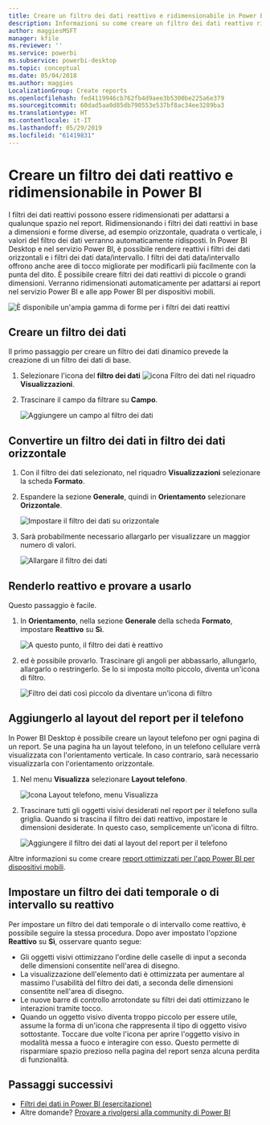 ```yaml
---
title: Creare un filtro dei dati reattivo e ridimensionabile in Power BI
description: Informazioni su come creare un filtro dei dati reattivo ridimensionabile per adattarsi al report
author: maggiesMSFT
manager: kfile
ms.reviewer: ''
ms.service: powerbi
ms.subservice: powerbi-desktop
ms.topic: conceptual
ms.date: 05/04/2018
ms.author: maggies
LocalizationGroup: Create reports
ms.openlocfilehash: fed4119946cb762fb4d9aee3b5300be225a6e379
ms.sourcegitcommit: 60dad5aa0d85db790553e537bf8ac34ee3289ba3
ms.translationtype: HT
ms.contentlocale: it-IT
ms.lasthandoff: 05/29/2019
ms.locfileid: "61419831"
---
```

# <a name="create-a-responsive-slicer-you-can-resize-in-power-bi"></a>Creare un filtro dei dati reattivo e ridimensionabile in Power BI

I filtri dei dati reattivi possono essere ridimensionati per adattarsi a qualunque spazio nel report. Ridimensionando i filtri dei dati reattivi in base a dimensioni e forme diverse, ad esempio orizzontale, quadrata o verticale, i valori del filtro dei dati verranno automaticamente ridisposti. In Power BI Desktop e nel servizio Power BI, è possibile rendere reattivi i filtri dei dati orizzontali e i filtri dei dati data/intervallo. I filtri dei dati data/intervallo offrono anche aree di tocco migliorate per modificarli più facilmente con la punta del dito. È possibile creare filtri dei dati reattivi di piccole o grandi dimensioni. Verranno ridimensionati automaticamente per adattarsi ai report nel servizio Power BI e alle app Power BI per dispositivi mobili. 

![È disponibile un'ampia gamma di forme per i filtri dei dati reattivi](media/power-bi-slicer-filter-responsive/power-bi-slicer-filter-responsive-0-slicer.gif)

## <a name="create-a-slicer"></a>Creare un filtro dei dati

Il primo passaggio per creare un filtro dei dati dinamico prevede la creazione di un filtro dei dati di base. 

1. Selezionare l'icona del **filtro dei dati** ![icona Filtro dei dati](media/power-bi-slicer-filter-responsive/power-bi-slicer-filter-responsive-0-slicer-icon.png) nel riquadro **Visualizzazioni**.
2. Trascinare il campo da filtrare su **Campo**.

    ![Aggiungere un campo al filtro dei dati](media/power-bi-slicer-filter-responsive/power-bi-slicer-filter-responsive-1-create.png)

## <a name="convert-to-a-horizontal-slicer"></a>Convertire un filtro dei dati in filtro dei dati orizzontale

1. Con il filtro dei dati selezionato, nel riquadro **Visualizzazioni** selezionare la scheda **Formato**.
2. Espandere la sezione **Generale**, quindi in **Orientamento** selezionare **Orizzontale**.

    ![Impostare il filtro dei dati su orizzontale](media/power-bi-slicer-filter-responsive/power-bi-slicer-filter-responsive-2-horizontal.png) 

1.  Sarà probabilmente necessario allargarlo per visualizzare un maggior numero di valori.

     ![Allargare il filtro dei dati](media/power-bi-slicer-filter-responsive/power-bi-slicer-filter-responsive-3-wider.png)

## <a name="make-it-responsive-and-experiment-with-it"></a>Renderlo reattivo e provare a usarlo

Questo passaggio è facile. 

1. In **Orientamento**, nella sezione **Generale** della scheda **Formato**, impostare **Reattivo** su **Sì**.  

    ![A questo punto, il filtro dei dati è reattivo](media/power-bi-slicer-filter-responsive/power-bi-slicer-filter-responsive-4-responsive-on.png)

1. ed è possibile provarlo. Trascinare gli angoli per abbassarlo, allungarlo, allargarlo o restringerlo. Se lo si imposta molto piccolo, diventa un'icona di filtro.

    ![Filtro dei dati così piccolo da diventare un'icona di filtro](media/power-bi-slicer-filter-responsive/power-bi-slicer-filter-responsive-5-mini-icon.png)

## <a name="add-it-to-a-phone-report-layout"></a>Aggiungerlo al layout del report per il telefono

In Power BI Desktop è possibile creare un layout telefono per ogni pagina di un report. Se una pagina ha un layout telefono, in un telefono cellulare verrà visualizzata con l'orientamento verticale. In caso contrario, sarà necessario visualizzarla con l'orientamento orizzontale. 

1. Nel menu **Visualizza** selezionare **Layout telefono**.

     ![Icona Layout telefono, menu Visualizza](media/power-bi-slicer-filter-responsive/power-bi-slicer-filter-responsive-6-phone-layout-button.png)
    
1. Trascinare tutti gli oggetti visivi desiderati nel report per il telefono sulla griglia. Quando si trascina il filtro dei dati reattivo, impostare le dimensioni desiderate. In questo caso, semplicemente un'icona di filtro.

    ![Aggiungere il filtro dei dati al layout del report per il telefono](media/power-bi-slicer-filter-responsive/power-bi-slicer-filter-responsive-7-phone-slicer-icon.png)

Altre informazioni su come creare [report ottimizzati per l'app Power BI per dispositivi mobili](desktop-create-phone-report.md).

## <a name="make-a-time-or-range-slicer-responsive"></a>Impostare un filtro dei dati temporale o di intervallo su reattivo

Per impostare un filtro dei dati temporale o di intervallo come reattivo, è possibile seguire la stessa procedura. Dopo aver impostato l'opzione **Reattivo** su **Sì**, osservare quanto segue:

- Gli oggetti visivi ottimizzano l'ordine delle caselle di input a seconda delle dimensioni consentite nell'area di disegno. 
- La visualizzazione dell'elemento dati è ottimizzata per aumentare al massimo l'usabilità del filtro dei dati, a seconda delle dimensioni consentite nell'area di disegno. 
- Le nuove barre di controllo arrotondate su filtri dei dati ottimizzano le interazioni tramite tocco. 
- Quando un oggetto visivo diventa troppo piccolo per essere utile, assume la forma di un'icona che rappresenta il tipo di oggetto visivo sottostante. Toccare due volte l'icona per aprire l'oggetto visivo in modalità messa a fuoco e interagire con esso. Questo permette di risparmiare spazio prezioso nella pagina del report senza alcuna perdita di funzionalità.

## <a name="next-steps"></a>Passaggi successivi

- [Filtri dei dati in Power BI (esercitazione)](visuals/power-bi-visualization-slicers.md)
- Altre domande? [Provare a rivolgersi alla community di Power BI](http://community.powerbi.com/)